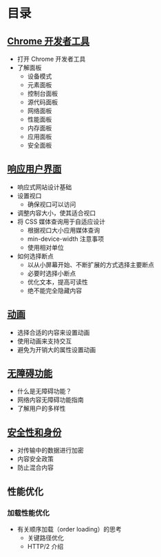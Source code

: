 # 目录

## [Chrome 开发者工具](https://developers.google.com/web/tools/chrome-devtools/?hl=zh-cn)

- 打开 Chrome 开发者工具
- 了解面板
  - 设备模式
  - 元素面板
  - 控制台面板
  - 源代码面板
  - 网络面板
  - 性能面板
  - 内存面板
  - 应用面板
  - 安全面板

## [响应用户界面](https://developers.google.com/web/fundamentals/design-and-ux/responsive/)

- 响应式网站设计基础
- 设置视口
  - 确保视口可以访问
- 调整内容大小，使其适合视口
- 将 CSS 媒体查询用于自适应设计
  - 根据视口大小应用媒体查询
  - min-device-width 注意事项
  - 使用相对单位
- 如何选择断点
  - 以从小屏幕开始、不断扩展的方式选择主要断点
  - 必要时选择小断点
  - 优化文本，提高可读性
  - 绝不能完全隐藏内容

## [动画](https://developers.google.com/web/fundamentals/design-and-ux/animations/)

- 选择合适的内容来设置动画
- 使用动画来支持交互
- 避免为开销大的属性设置动画

## [无障碍功能](https://developers.google.com/web/fundamentals/accessibility/)

- 什么是无障碍功能？
- 网络内容无障碍功能指南
- 了解用户的多样性

## [安全性和身份](https://developers.google.com/web/fundamentals/security/)

- 对传输中的数据进行加密
- 内容安全政策
- 防止混合内容

## 性能优化

### 加载性能优化

- 有关顺序加载（order loading）的思考
  - 关键路径优化
  - HTTP/2 介绍